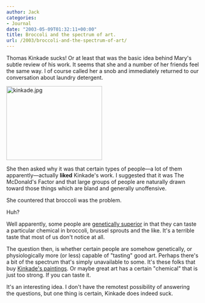 ```yaml
---
author: Jack
categories:
- Journal
date: "2003-05-09T01:32:11+00:00"
title: Broccoli and the spectrum of art.
url: /2003/broccoli-and-the-spectrum-of-art/
---
```


Thomas Kinkade sucks! Or at least that was the basic idea behind Mary's subtle review of his work. It seems that she and a number of her friends feel the same way. I of course called her a snob and immediately returned to our conversation about laundry detergent.

<div>
  <img alt="kinkade.jpg" src="https://www.jackbaty.com/blog/archives/images/kinkade.jpg" width="250" height="193" border="0" />
</div>

She then asked why it was that certain types of people&mdash;a lot of them apparently&mdash;actually **liked** Kinkade's work. I suggested that it was The McDonald's Factor and that large groups of people are naturally drawn toward those things which are bland and generally unoffensive.

She countered that broccoli was the problem.

Huh?

Well apparently, some people are [genetically superior][1] in that they can taste a particular chemical in broccoli, brussel sprouts and the like. It's a terrible taste that most of us don't notice at all.

The question then, is whether certain people are somehow genetically, or physiologically more (or less) capable of "tasting" good art. Perhaps there's a bit of the spectrum that's simply unavailable to some. It's these folks that buy [Kinkade's paintings][2]. Or maybe great art has a certain "chemical" that is just too strong. If you can taste it.

It's an interesting idea. I don't have the remotest possibility of answering the questions, but one thing is certain, Kinkade does indeed suck.

 [1]: http://www.nature.com/nsu/010222/010222-13.html
 [2]: http://www.thomaskinkade.com/magi/servlet/com.asucon.ebiz.catalog.web.tk.CatalogServlet
